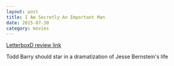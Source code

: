 ```yaml
---
layout: post
title: I Am Secretly An Important Man 
date: 2015-07-30
category: movies
---
```

 
[LetterboxD review link](http://letterboxd.com/samarthbhaskar/film/i-am-secretly-an-important-man/)

 Todd Barry should star in a dramatization of Jesse Bernstein's life
